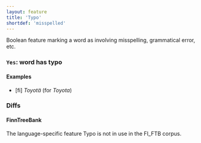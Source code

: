 ```yaml
---
layout: feature
title: 'Typo'
shortdef: 'misspelled'
---
```


Boolean feature marking a word as involving misspelling, grammatical
error, etc.

### <a name="Yes">`Yes`</a>: word has typo

#### Examples

* [fi] _Toyotä_ (for _Toyota_)

### Diffs

#### FinnTreeBank

The language-specific feature Typo is not in use in the FI_FTB corpus.
<!-- Interlanguage links updated Čt lis 12 09:43:07 CET 2020 -->
